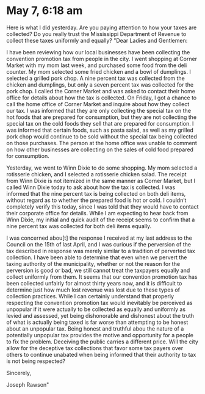 # May 7, 6:18 am

Here is what I did yesterday. Are you paying attention to how your taxes are collected? Do you really trust the Mississippi Department of Revenue to collect these taxes uniformly and equally?
"Dear Ladies and Gentlemen:

I have been reviewing how our local businesses have been collecting the convention promotion tax from people in the city. I went shopping at Corner Market with my mom last week, and purchased some food from the deli counter. My mom selected some fried chicken and a bowl of dumplings. I selected a grilled pork chop. A nine percent tax was collected from the chicken and dumplings, but only a seven percent tax was collected for the pork chop. I called the Corner Market and was asked to contact their home office for details about how the tax is collected. On Friday, I got a chance to call the home office of Corner Market and inquire about how they collect our tax. I was informed that they are only collecting the special tax on the hot foods that are prepared for consumption, but they are not collecting the special tax on the cold foods they sell that are prepared for consumption. I was informed that certain foods, such as pasta salad, as well as my grilled pork chop would continue to be sold without the special tax being collected on those purchases. The person at the home office was unable to comment on how other businesses are collecting on the sales of cold food prepared for consumption.

Yesterday, we went to Winn Dixie to do some shopping. My mom selected a rotisserie chicken, and I selected a rotisserie chicken salad. The receipt from Winn Dixie is not itemized in the same manner as Corner Market, but I called Winn Dixie today to ask about how the tax is collected. I was informed that the nine percent tax is being collected on both deli items, without regard as to whether the prepared food is hot or cold. I couldn’t completely verify this today, since I was told that they would have to contact their corporate office for details. While I am expecting to hear back from Winn Dixie, my initial and quick audit of the receipt seems to confirm that a nine percent tax was collected for both deli items equally.

I was concerned abou[t] the response I received at my last address to the Council on the 15th of last April, and I was curious if the perversion of the tax described in response was merely similar to a tradition of perverted tax collection. I have been able to determine that even when we pervert the taxing authority of the municipality, whether or not the reason for the perversion is good or bad, we still cannot treat the taxpayers equally and collect uniformly from them. It seems that our convention promotion tax has been collected unfairly for almost thirty years now, and it is difficult to determine just how much lost revenue was lost due to these types of collection practices. While I can certainly understand that properly respecting the convention promotion tax would inevitably be perceived as unpopular if it were actually to be collected as equally and uniformly as levied and assessed, yet being dishonorable and dishonest about the truth of what is actually being taxed is far worse than attempting to be honest about an unpopular tax. Being honest and truthful abou the nature of a potentially unpopular tax provides the motive and opportunity for a people to fix the problem. Deceiving the public carries a different price. Will the city allow for the deceptive tax collections that favor some tax payers over others to continue unabated when being informed that their authority to tax is not being respected?

Sincerely,

Joseph Rawson"
